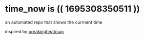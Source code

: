 # time_now is (( 1695308350511 ))

an automated repo that shows the currnent time

inspired by [breakingheatmap](https://github.com/breakingheatmap/breakingheatmap)